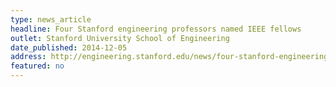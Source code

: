 ```yaml
---
type: news_article
headline: Four Stanford engineering professors named IEEE fellows
outlet: Stanford University School of Engineering
date_published: 2014-12-05
address: http://engineering.stanford.edu/news/four-stanford-engineering-professors-named-ieee-fellows
featured: no
---
```

